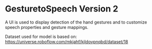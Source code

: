 # GesturetoSpeech Version 2
A UI is used to display detection of the hand gestures and to customize speech properties and gesture mappings.

Dataset used for model is based on: https://universe.roboflow.com/mkjahf/kjldovpnqbd/dataset/18
